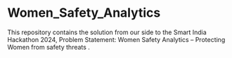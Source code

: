 # Women_Safety_Analytics
This repository contains the solution from our side to the Smart India Hackathon 2024, Problem Statement: Women Safety Analytics – Protecting Women from safety threats .
